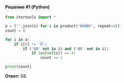 #### Решение #1 (Python)
```python
from itertools import *

a = [''.join(i) for i in product('ВАЙФУ', repeat=4)]
count = 0

for i in a:
	if i[0] != 'Й':
		if ('ВФ' not in i) and ('ФВ' not in i):
			if len(set(i)) == 4:
				count += 1

print(count)
```
**Ответ:** 68.
